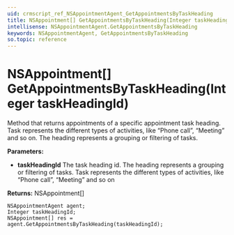 ```yaml
---
uid: crmscript_ref_NSAppointmentAgent_GetAppointmentsByTaskHeading
title: NSAppointment[] GetAppointmentsByTaskHeading(Integer taskHeadingId)
intellisense: NSAppointmentAgent.GetAppointmentsByTaskHeading
keywords: NSAppointmentAgent, GetAppointmentsByTaskHeading
so.topic: reference
---
```


# NSAppointment[] GetAppointmentsByTaskHeading(Integer taskHeadingId)

Method that returns appointments of a specific appointment task heading. Task represents the different types of activities, like “Phone call”, “Meeting” and so on. The heading represents a grouping or filtering of tasks.

**Parameters:**
 - **taskHeadingId** The task heading id. The heading represents a grouping or filtering of tasks. Task represents the different types of activities, like “Phone call”, “Meeting” and so on

**Returns:** NSAppointment[]

```crmscript
NSAppointmentAgent agent;
Integer taskHeadingId;
NSAppointment[] res = agent.GetAppointmentsByTaskHeading(taskHeadingId);
```

